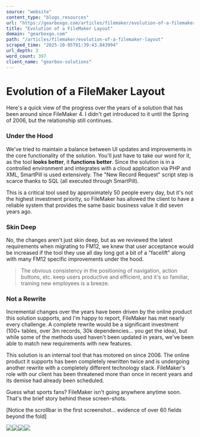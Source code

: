 ```yaml
---
source: "website"
content_type: "blogs_resources"
url: "https://gearboxgo.com/articles/filemaker/evolution-of-a-filemaker-layout"
title: "Evolution of a FileMaker Layout"
domain: "gearboxgo.com"
path: "/articles/filemaker/evolution-of-a-filemaker-layout"
scraped_time: "2025-10-05T01:39:43.843994"
url_depth: 3
word_count: 397
client_name: "gearbox-solutions"
---
```


# Evolution of a FileMaker Layout

Here's a quick view of the progress over the years of a solution that has been around since FileMaker 4. I didn't get introduced to it until the Spring of 2006, but the relationship still continues.

### Under the Hood

We've tried to maintain a balance between UI updates and improvements in the core functionality of the solution. You'll just have to take our word for it, as the tool **looks better**, it **functions better**. Since the solution is in a controlled environment and integrates with a cloud application via PHP and XML, SmartPill is used extensively.  The "New Record Request" script step is scarce thanks to SQL (all executed through SmartPill).

This is a critical tool used by approximately 50 people every day, but it's not the highest investment priority, so FileMaker has allowed the client to have a reliable system that provides the same basic business value it did seven years ago.

### Skin Deep

No, the changes aren't just skin deep, but as we reviewed the latest requirements when migrating to FM12, we knew that user acceptance would be increased if the tool they use all day long got a bit of a "facelift" along with many FM12 specific improvements under the hood.

> The obvious consistency in the positioning of navigation, action buttons, etc. keep users productive and efficient, and it's so familiar, training new employees is a breeze.

### Not a Rewrite

Incremental changes over the years have been driven by the online product this solution supports, and I'm happy to report, FileMaker has met nearly every challenge.  A complete rewrite would be a significant investment (100+ tables, over 3m records, 30k dependencies... you get the idea), but while some of the methods used haven't been updated in years, we've been able to match new requirements with new features.

This solution is an internal tool that has motored on since 2006.  The online product it supports has been completely rewritten twice and is undergoing another rewrite with a completely different technology stack. FileMaker's role with our client has been threatened more than once in recent years and its demise had already been scheduled.  

Guess what sports fans?  FileMaker isn't going anywhere anytime soon.  That's the brief story behind these screen-shots.

[Notice the scrollbar in the first screenshot... evidence of over 60 fields beyond the fold]

![](https://s3.us-east-1.amazonaws.com/assets.gearboxgo.com/research-v3yo.png)![](https://s3.us-east-1.amazonaws.com/assets.gearboxgo.com/research-v4yo.png)![](https://s3.us-east-1.amazonaws.com/assets.gearboxgo.com/research-v5yo.png)![](https://s3.us-east-1.amazonaws.com/assets.gearboxgo.com/research-v6yo.png)